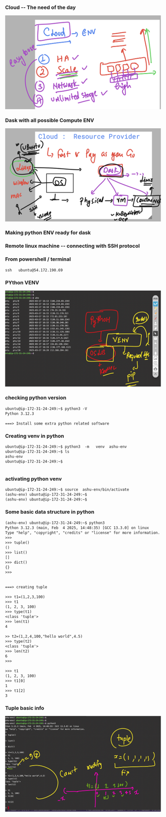 ### Cloud -- The need of the day 

<img src="cl1.png">


### Dask with all possible Compute ENV 

<img src="cl2.png">

### Making python ENV ready for dask 

### Remote linux machine -- connecting with SSH protocol 

### From powershell / terminal 
```
ssh   ubuntu@54.172.190.69

```

### PYthon VENV 

<img src="cl3.png">


### checking python version 

```
ubuntu@ip-172-31-24-249:~$ python3 -V
Python 3.12.3

===> Install some extra python related software 

```

### Creating venv in python 

```
ubuntu@ip-172-31-24-249:~$ python3  -m   venv  ashu-env 
ubuntu@ip-172-31-24-249:~$ ls
ashu-env
ubuntu@ip-172-31-24-249:~$ 


```

### activating python venv 

```
ubuntu@ip-172-31-24-249:~$ source  ashu-env/bin/activate
(ashu-env) ubuntu@ip-172-31-24-249:~$ 
(ashu-env) ubuntu@ip-172-31-24-249:~$ 

```

### Some basic data structure in python 

```
(ashu-env) ubuntu@ip-172-31-24-249:~$ python3
Python 3.12.3 (main, Feb  4 2025, 14:48:35) [GCC 13.3.0] on linux
Type "help", "copyright", "credits" or "license" for more information.
>>> 
>>> tuple()
()
>>> list()
[]
>>> dict()
{}
>>> 


===> creating tuple 

>>> t1=(1,2,3,100)
>>> t1
(1, 2, 3, 100)
>>> type(t1)
<class 'tuple'>
>>> len(t1)
4

>> t2=(1,2,4,100,"hello world",4.5)
>>> type(t2)
<class 'tuple'>
>>> len(t2)
6
>>> 

>>> t1
(1, 2, 3, 100)
>>> t1[0]
1
>>> t1[2]
3

```

### Tuple basic info 

<img src="tup1.png">

